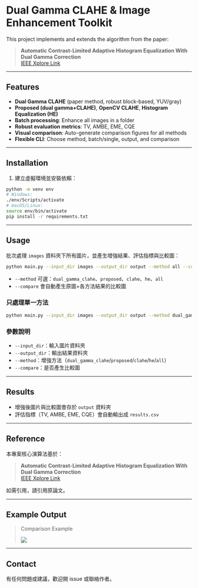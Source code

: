 # Dual Gamma CLAHE & Image Enhancement Toolkit

This project implements and extends the algorithm from the paper:

> **Automatic Contrast-Limited Adaptive Histogram Equalization With Dual Gamma Correction**  
> [IEEE Xplore Link](https://ieeexplore.ieee.org/document/8269243)

---

## Features

- **Dual Gamma CLAHE** (paper method, robust block-based, YUV/gray)
- **Proposed (dual gamma+CLAHE)**, **OpenCV CLAHE**, **Histogram Equalization (HE)**
- **Batch processing**: Enhance all images in a folder
- **Robust evaluation metrics**: TV, AMBE, EME, CQE
- **Visual comparison**: Auto-generate comparison figures for all methods
- **Flexible CLI**: Choose method, batch/single, output, and comparison

---

## Installation

1. 建立虛擬環境並安裝依賴：

```bash
python -m venv env
# Windows:
./env/Scripts/activate
# macOS/Linux:
source env/bin/activate
pip install -r requirements.txt
```

---

## Usage

批次處理 `images` 資料夾下所有圖片，並產生增強結果、評估指標與比較圖：

```bash
python main.py --input_dir images --output_dir output --method all --compare
```

- `--method` 可選：`dual_gamma_clahe`、`proposed`、`clahe`、`he`、`all`
- `--compare` 會自動產生原圖+各方法結果的比較圖

### 只處理單一方法

```bash
python main.py --input_dir images --output_dir output --method dual_gamma_clahe
```

### 參數說明

- `--input_dir`：輸入圖片資料夾
- `--output_dir`：輸出結果資料夾
- `--method`：增強方法（`dual_gamma_clahe`/`proposed`/`clahe`/`he`/`all`）
- `--compare`：是否產生比較圖

---

## Results

- 增強後圖片與比較圖會存於 `output` 資料夾
- 評估指標（TV, AMBE, EME, CQE）會自動輸出成 `results.csv`

---

## Reference

本專案核心演算法基於：

> **Automatic Contrast-Limited Adaptive Histogram Equalization With Dual Gamma Correction**  
> [IEEE Xplore Link](https://ieeexplore.ieee.org/document/8269243)

如需引用，請引用原論文。

---

## Example Output

> Comparison Example
>
> ![](./output/Comparison_example.png)

---

## Contact

有任何問題或建議，歡迎開 issue 或聯絡作者。
